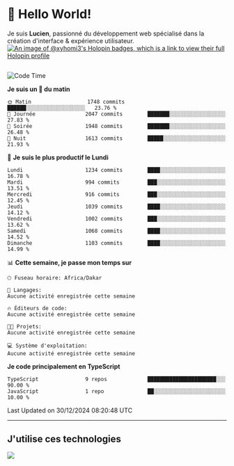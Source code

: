 # 👋 Hello World!

Je suis **Lucien**, passionné du développement web spécialisé dans la création d'interface & expérience utilisateur.
[![An image of @xyhomi3's Holopin badges, which is a link to view their full Holopin profile](https://holopin.me/xyhomi3)](https://holopin.io/@xyhomi3)

##

<!--START_SECTION:waka-->
![Code Time](http://img.shields.io/badge/Code%20Time-2%2C834%20hrs%2050%20mins-blue)

**Je suis un 🐤 du matin** 

```text
🌞 Matin                  1748 commits        ██████░░░░░░░░░░░░░░░░░░░   23.76 % 
🌆 Journée                2047 commits        ███████░░░░░░░░░░░░░░░░░░   27.83 % 
🌃 Soirée                 1948 commits        ███████░░░░░░░░░░░░░░░░░░   26.48 % 
🌙 Nuit                   1613 commits        █████░░░░░░░░░░░░░░░░░░░░   21.93 % 
```
📅 **Je suis le plus productif le Lundi** 

```text
Lundi                    1234 commits        ████░░░░░░░░░░░░░░░░░░░░░   16.78 % 
Mardi                    994 commits         ███░░░░░░░░░░░░░░░░░░░░░░   13.51 % 
Mercredi                 916 commits         ███░░░░░░░░░░░░░░░░░░░░░░   12.45 % 
Jeudi                    1039 commits        ████░░░░░░░░░░░░░░░░░░░░░   14.12 % 
Vendredi                 1002 commits        ███░░░░░░░░░░░░░░░░░░░░░░   13.62 % 
Samedi                   1068 commits        ████░░░░░░░░░░░░░░░░░░░░░   14.52 % 
Dimanche                 1103 commits        ████░░░░░░░░░░░░░░░░░░░░░   14.99 % 
```


📊 **Cette semaine, je passe mon temps sur** 

```text
🕑︎ Fuseau horaire: Africa/Dakar

💬 Langages: 
Aucune activité enregistrée cette semaine

🔥 Éditeurs de code: 
Aucune activité enregistrée cette semaine

🐱‍💻 Projets: 
Aucune activité enregistrée cette semaine

💻 Système d'exploitation: 
Aucune activité enregistrée cette semaine
```

**Je code principalement en TypeScript** 

```text
TypeScript               9 repos             ██████████████████████░░░   90.00 % 
JavaScript               1 repo              ██░░░░░░░░░░░░░░░░░░░░░░░   10.00 % 
```




 Last Updated on 30/12/2024 08:20:48 UTC
<!--END_SECTION:waka-->
---

## J'utilise ces technologies

<p align="left">
  <a href="https://skillicons.dev">
    <img src="https://skillicons.dev/icons?i=ts,js,md,scss,tailwind,react,docker,express,astro,vite,nextjs,vercel,figma,ableton" />
  </a>
</p>

